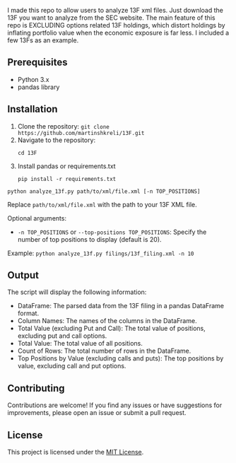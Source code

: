 I made this repo to allow users to analyze 13F xml files.
Just download the 13F you want to analyze from the SEC website.
The main feature of this repo is EXCLUDING options related 13F holdings, which distort holdings by inflating portfolio value when the economic exposure is far less.
I included a few 13Fs as an example.

## Prerequisites

- Python 3.x
- pandas library

## Installation

1. Clone the repository:
   ```git clone https://github.com/martinshkreli/13F.git```
2. Navigate to the repository:
   ```
   cd 13F
   ```
4. Install pandas or requirements.txt
   ```
   pip install -r requirements.txt
   ```
```
python analyze_13f.py path/to/xml/file.xml [-n TOP_POSITIONS]
```

Replace `path/to/xml/file.xml` with the path to your 13F XML file.

Optional arguments:
- `-n TOP_POSITIONS` or `--top-positions TOP_POSITIONS`: Specify the number of top positions to display (default is 20).

Example:
`python analyze_13f.py filings/13f_filing.xml -n 10`

## Output

The script will display the following information:

- DataFrame: The parsed data from the 13F filing in a pandas DataFrame format.
- Column Names: The names of the columns in the DataFrame.
- Total Value (excluding Put and Call): The total value of positions, excluding put and call options.
- Total Value: The total value of all positions.
- Count of Rows: The total number of rows in the DataFrame.
- Top Positions by Value (excluding calls and puts): The top positions by value, excluding call and put options.

## Contributing

Contributions are welcome! If you find any issues or have suggestions for improvements, please open an issue or submit a pull request.

## License

This project is licensed under the [MIT License](LICENSE).
